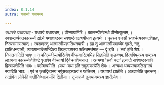 ```yaml
---
index: 8.1.14
sutra: यथास्वे यथायथम्

---
```

_यथास्वे यथायथम्_ - यथास्वे यथायथम् । वीप्सायामिति । कार्त्स्न्येसंबन्धो वीप्सेत्युक्तम् । स्वशब्दार्थगतकार्त्स्न्ये द्योत्ये यथाशब्दस्य स्वशब्देनाऽव्ययीभाव इत्यर्थः । कृत्स्न श्चासौ स्वश्चेत्यस्वपदविग्रहः, नित्यसमासत्वात् । स्वशब्दस्तु आत्मात्मीयज्ञातिधनवाची । इह तु आत्मात्मीयवाच्येव गृह्रते, नतु ज्ञातिधनवाची, व्याख्यानादित्यभिप्रेत्य विग्रहवाक्यस्य फलितमर्थमाह — द्वे इति । 'स्त' इति शेषः । निपातनादिति भावः । न चनित्यवीप्सयो॑रित्येव वीप्सया द्वित्वमिह सिद्धमिति शङ्क्यम्, द्वित्वविषयस्य शब्दस्य लक्षणया कार्त्स्न्यविशिष्टे वृत्तावेव वीप्सायां द्विर्वचनविधानात् । अन्यथा 'सर्वो घटः' इत्यादौ सर्वशब्दस्यापि द्वित्वापत्तेरिति भावः । क्लीबत्वमिति ।यथा-यथा इति समुदायस्ये॑ति शेषः । अन्यथा अव्ययत्वादलिङ्गत्वं स्यादिति भावः । एवं च कृत्तद्वित्वस्य नपुंसकह्रस्वत्वं च फलितम् । यथायथं ज्ञातेति । अत्रज्ञाते॑ति तृन्नन्तम् ।तद्योगेन लोके॑ति षष्ठीनिषेधात्कर्मणि द्वितीया । तृजन्तत्वे तुयथायथस्य ज्ञाते॑त्येव ।